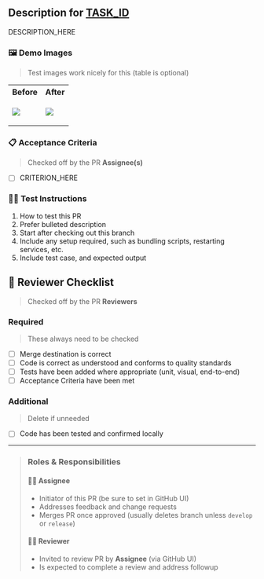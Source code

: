 ## Description for [TASK_ID](TASK_URL)

DESCRIPTION_HERE

### 🖼 Demo Images

> Test images work nicely for this (table is optional)

<table>
<tr><th>Before</th><th>After</th></tr>
<tr>
<td>

![](https://github.com/cremalab/<REPO_NAME>/blob/<BASE_BRANCH>/src/components/<COMPONENT_NAME>/screenshots/reference/document_480x320.png?raw=true)

</td>
<td>

![](https://github.com/cremalab/<REPO_NAME>/blob/<FULL_COMMIT_SHA>/src/components/<COMPONENT_NAME>/screenshots/reference/document_480x320.png?raw=true)

</td>
</tr>
</table>

### 📋 Acceptance Criteria

> Checked off by the PR **Assignee(s)**

- [ ] CRITERION_HERE


### 👩‍🔬 Test Instructions

1. How to test this PR
2. Prefer bulleted description
3. Start after checking out this branch
4. Include any setup required, such as bundling scripts, restarting services, etc.
5. Include test case, and expected output

## 🔎 Reviewer Checklist

> Checked off by the PR **Reviewers**

### Required

> These always need to be checked

- [ ] Merge destination is correct
- [ ] Code is correct as understood and conforms to quality standards
- [ ] Tests have been added where appropriate (unit, visual, end-to-end)
- [ ] Acceptance Criteria have been met

### Additional

> Delete if unneeded

- [ ] Code has been tested and confirmed locally

---

>### Roles & Responsibilities
>
>#### 👨‍💻 Assignee
>
>- Initiator of this PR (be sure to set in GitHub UI)
>- Addresses feedback and change requests
>- Merges PR once approved (usually deletes branch unless `develop` or `release`)
>
>#### 👩‍💻 Reviewer
>
>- Invited to review PR by **Assignee** (via GitHub UI)
>- Is expected to complete a review and address followup

